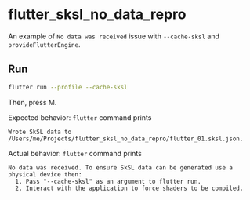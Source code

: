 # flutter_sksl_no_data_repro

An example of `No data was received` issue with `--cache-sksl` and `provideFlutterEngine`.

## Run

```sh
flutter run --profile --cache-sksl
```

Then, press M.

Expected behavior:
`flutter` command prints
```
Wrote SkSL data to /Users/me/Projects/flutter_sksl_no_data_repro/flutter_01.sksl.json.
```

Actual behavior:
`flutter` command prints
```
No data was received. To ensure SkSL data can be generated use a physical device then:
  1. Pass "--cache-sksl" as an argument to flutter run.
  2. Interact with the application to force shaders to be compiled.
```
